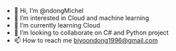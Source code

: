 - 👋 Hi, I’m @ndongMichel
- 👀 I’m interested in Cloud and machine learning
- 🌱 I’m currently learning Cloud
- 💞️ I’m looking to collaborate on C# and Python project
- 📫 How to reach me biyoondong1996@gmail.com

<!---
ndongMichel/ndongMichel is a ✨ special ✨ repository because its `README.md` (this file) appears on your GitHub profile.
You can click the Preview link to take a look at your changes.
--->
